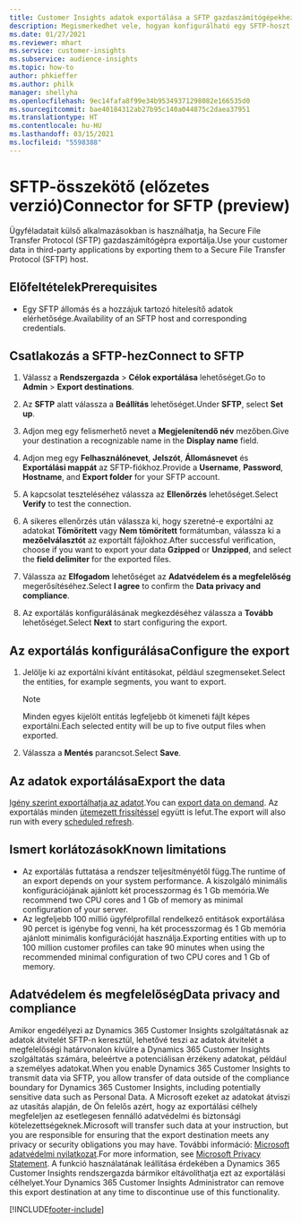 ```yaml
---
title: Customer Insights adatok exportálása a SFTP gazdaszámítógépekhez
description: Megismerkedhet vele, hogyan konfigurálható egy SFTP-hoszt kapcsolata.
ms.date: 01/27/2021
ms.reviewer: mhart
ms.service: customer-insights
ms.subservice: audience-insights
ms.topic: how-to
author: phkieffer
ms.author: philk
manager: shellyha
ms.openlocfilehash: 9ec14fafa8f99e34b95349371298082e166535d0
ms.sourcegitcommit: bae40184312ab27b95c140a044875c2daea37951
ms.translationtype: HT
ms.contentlocale: hu-HU
ms.lasthandoff: 03/15/2021
ms.locfileid: "5598388"
---
```

# <a name="connector-for-sftp-preview"></a><span data-ttu-id="1aad5-103">SFTP-összekötő (előzetes verzió)</span><span class="sxs-lookup"><span data-stu-id="1aad5-103">Connector for SFTP (preview)</span></span>

<span data-ttu-id="1aad5-104">Ügyféladatait külső alkalmazásokban is használhatja, ha Secure File Transfer Protocol (SFTP) gazdaszámítógépra exportálja.</span><span class="sxs-lookup"><span data-stu-id="1aad5-104">Use your customer data in third-party applications by exporting them to a Secure File Transfer Protocol (SFTP) host.</span></span>

## <a name="prerequisites"></a><span data-ttu-id="1aad5-105">Előfeltételek</span><span class="sxs-lookup"><span data-stu-id="1aad5-105">Prerequisites</span></span>

- <span data-ttu-id="1aad5-106">Egy SFTP állomás és a hozzájuk tartozó hitelesítő adatok elérhetősége.</span><span class="sxs-lookup"><span data-stu-id="1aad5-106">Availability of an SFTP host and corresponding credentials.</span></span>

## <a name="connect-to-sftp"></a><span data-ttu-id="1aad5-107">Csatlakozás a SFTP-hez</span><span class="sxs-lookup"><span data-stu-id="1aad5-107">Connect to SFTP</span></span>

1. <span data-ttu-id="1aad5-108">Válassz a **Rendszergazda** > **Célok exportálása** lehetőséget.</span><span class="sxs-lookup"><span data-stu-id="1aad5-108">Go to **Admin** > **Export destinations**.</span></span>

1. <span data-ttu-id="1aad5-109">Az **SFTP** alatt válassza a **Beállítás** lehetőséget.</span><span class="sxs-lookup"><span data-stu-id="1aad5-109">Under **SFTP**, select **Set up**.</span></span>

1. <span data-ttu-id="1aad5-110">Adjon meg egy felismerhető nevet a **Megjelenítendő név** mezőben.</span><span class="sxs-lookup"><span data-stu-id="1aad5-110">Give your destination a recognizable name in the **Display name** field.</span></span>

1. <span data-ttu-id="1aad5-111">Adjon meg egy **Felhasználónevet**, **Jelszót**, **Állomásnevet** és **Exportálási mappát** az SFTP-fiókhoz.</span><span class="sxs-lookup"><span data-stu-id="1aad5-111">Provide a **Username**, **Password**, **Hostname**, and **Export folder** for your SFTP account.</span></span>

1. <span data-ttu-id="1aad5-112">A kapcsolat teszteléséhez válassza az **Ellenőrzés** lehetőséget.</span><span class="sxs-lookup"><span data-stu-id="1aad5-112">Select **Verify** to test the connection.</span></span>

1. <span data-ttu-id="1aad5-113">A sikeres ellenőrzés után válassza ki, hogy szeretné-e exportálni az adatokat **Tömörített** vagy **Nem tömörített** formátumban, válassza ki a **mezőelválasztót** az exportált fájlokhoz.</span><span class="sxs-lookup"><span data-stu-id="1aad5-113">After successful verification, choose if you want to export your data **Gzipped** or **Unzipped**, and select the **field delimiter** for the exported files.</span></span>

1. <span data-ttu-id="1aad5-114">Válassza az **Elfogadom** lehetőséget az **Adatvédelem és a megfelelőség** megerősítéséhez.</span><span class="sxs-lookup"><span data-stu-id="1aad5-114">Select **I agree** to confirm the **Data privacy and compliance**.</span></span>

1. <span data-ttu-id="1aad5-115">Az exportálás konfigurálásának megkezdéséhez válassza a **Tovább** lehetőséget.</span><span class="sxs-lookup"><span data-stu-id="1aad5-115">Select **Next** to start configuring the export.</span></span>

## <a name="configure-the-export"></a><span data-ttu-id="1aad5-116">Az exportálás konfigurálása</span><span class="sxs-lookup"><span data-stu-id="1aad5-116">Configure the export</span></span>

1. <span data-ttu-id="1aad5-117">Jelölje ki az exportálni kívánt entitásokat, például szegmenseket.</span><span class="sxs-lookup"><span data-stu-id="1aad5-117">Select the entities, for example segments, you want to export.</span></span>

   > [!NOTE]
   > <span data-ttu-id="1aad5-118">Minden egyes kijelölt entitás legfeljebb öt kimeneti fájlt képes exportálni.</span><span class="sxs-lookup"><span data-stu-id="1aad5-118">Each selected entity will be up to five output files when exported.</span></span> 

1. <span data-ttu-id="1aad5-119">Válassza a **Mentés** parancsot.</span><span class="sxs-lookup"><span data-stu-id="1aad5-119">Select **Save**.</span></span>

## <a name="export-the-data"></a><span data-ttu-id="1aad5-120">Az adatok exportálása</span><span class="sxs-lookup"><span data-stu-id="1aad5-120">Export the data</span></span>

<span data-ttu-id="1aad5-121">[Igény szerint exportálhatja az adatot](export-destinations.md).</span><span class="sxs-lookup"><span data-stu-id="1aad5-121">You can [export data on demand](export-destinations.md).</span></span> <span data-ttu-id="1aad5-122">Az exportálás minden [ütemezett frissítéssel](system.md#schedule-tab) együtt is lefut.</span><span class="sxs-lookup"><span data-stu-id="1aad5-122">The export will also run with every [scheduled refresh](system.md#schedule-tab).</span></span>

## <a name="known-limitations"></a><span data-ttu-id="1aad5-123">Ismert korlátozások</span><span class="sxs-lookup"><span data-stu-id="1aad5-123">Known limitations</span></span>

- <span data-ttu-id="1aad5-124">Az exportálás futtatása a rendszer teljesítményétől függ.</span><span class="sxs-lookup"><span data-stu-id="1aad5-124">The runtime of an export depends on your system performance.</span></span> <span data-ttu-id="1aad5-125">A kiszolgáló minimális konfigurációjának ajánlott két processzormag és 1 Gb memória.</span><span class="sxs-lookup"><span data-stu-id="1aad5-125">We recommend two CPU cores and 1 Gb of memory as minimal configuration of your server.</span></span> 
- <span data-ttu-id="1aad5-126">Az legfeljebb 100 millió ügyfélprofillal rendelkező entitások exportálása 90 percet is igénybe fog venni, ha két processzormag és 1 Gb memória ajánlott minimális konfigurációját használja.</span><span class="sxs-lookup"><span data-stu-id="1aad5-126">Exporting entities with up to 100 million customer profiles can take 90 minutes when using the recommended minimal configuration of two CPU cores and 1 Gb of memory.</span></span> 

## <a name="data-privacy-and-compliance"></a><span data-ttu-id="1aad5-127">Adatvédelem és megfelelőség</span><span class="sxs-lookup"><span data-stu-id="1aad5-127">Data privacy and compliance</span></span>

<span data-ttu-id="1aad5-128">Amikor engedélyezi az Dynamics 365 Customer Insights szolgáltatásnak az adatok átvitelét SFTP-n keresztül, lehetővé teszi az adatok átvitelét a megfelelőségi határvonalon kívülre a Dynamics 365 Customer Insights szolgáltatás számára, beleértve a potenciálisan érzékeny adatokat, például a személyes adatokat.</span><span class="sxs-lookup"><span data-stu-id="1aad5-128">When you enable Dynamics 365 Customer Insights to transmit data via SFTP, you allow transfer of data outside of the compliance boundary for Dynamics 365 Customer Insights, including potentially sensitive data such as Personal Data.</span></span> <span data-ttu-id="1aad5-129">A Microsoft ezeket az adatokat átviszi az utasítás alapján, de Ön felelős azért, hogy az exportálási célhely megfeleljen az esetlegesen fennálló adatvédelmi és biztonsági kötelezettségeknek.</span><span class="sxs-lookup"><span data-stu-id="1aad5-129">Microsoft will transfer such data at your instruction, but you are responsible for ensuring that the export destination meets any privacy or security obligations you may have.</span></span> <span data-ttu-id="1aad5-130">További információ: [Microsoft adatvédelmi nyilatkozat](https://go.microsoft.com/fwlink/?linkid=396732).</span><span class="sxs-lookup"><span data-stu-id="1aad5-130">For more information, see [Microsoft Privacy Statement](https://go.microsoft.com/fwlink/?linkid=396732).</span></span>
<span data-ttu-id="1aad5-131">A funkció használatának leállítása érdekében a Dynamics 365 Customer Insights rendszergazda bármikor eltávolíthatja ezt az exportálási célhelyet.</span><span class="sxs-lookup"><span data-stu-id="1aad5-131">Your Dynamics 365 Customer Insights Administrator can remove this export destination at any time to discontinue use of this functionality.</span></span>


[!INCLUDE[footer-include](../includes/footer-banner.md)]